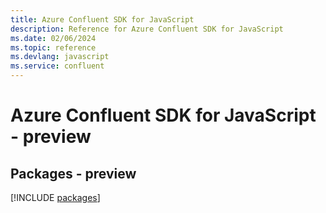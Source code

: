 ```yaml
---
title: Azure Confluent SDK for JavaScript
description: Reference for Azure Confluent SDK for JavaScript
ms.date: 02/06/2024
ms.topic: reference
ms.devlang: javascript
ms.service: confluent
---
```

# Azure Confluent SDK for JavaScript - preview
## Packages - preview
[!INCLUDE [packages](confluent-index.md)]